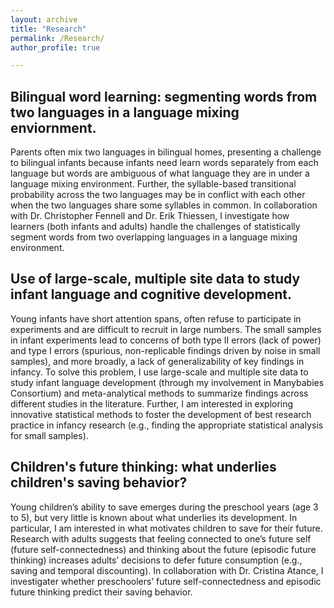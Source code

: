 ```yaml
---
layout: archive
title: "Research"
permalink: /Research/
author_profile: true

---
```


Bilingual word learning: segmenting words from two languages in a language mixing enviornment.
---
Parents often mix two languages in bilingual homes, presenting a challenge to bilingual infants because infants need learn words separately from each language but words are ambiguous of what language they are in under a language mixing environment. Further, the syllable-based transitional probability across the two languages may be in conflict with each other when the two languages share some syllables in common. In collaboration with Dr. Christopher Fennell and Dr. Erik Thiessen, I investigate how learners (both infants and adults) handle the challenges of statistically segment words from two overlapping languages in a language mixing environment.

Use of large-scale, multiple site data to study infant language and cognitive development.
---
Young infants have short attention spans, often refuse to participate in experiments and are difficult to recruit in large numbers. The small samples in infant experiments lead to concerns of both type II errors (lack of power) and type I errors (spurious, non-replicable findings driven by noise in small samples), and more broadly, a lack of generalizability of key findings in infancy. To solve this problem, I use large-scale and multiple site data to study infant language development (through my involvement in Manybabies Consortium) and meta-analytical methods to summarize findings across different studies in the literature. Further, I am interested in exploring innovative statistical methods to foster the development of best research practice in infancy research (e.g., finding the appropriate statistical analysis for small samples).

Children's future thinking: what underlies children's saving behavior?
---
Young children’s ability to save emerges during the preschool years (age 3 to 5), but very little is known about what underlies its development. In particular, I am interested in what motivates children to save for their future. Research with adults suggests that feeling connected to one’s future self (future self-connectedness) and thinking about the future (episodic future thinking) increases adults’ decisions to defer future consumption (e.g., saving and temporal discounting). In collaboration with Dr. Cristina Atance, I investigater whether preschoolers’ future self-connectedness and episodic future thinking predict their saving behavior. 
